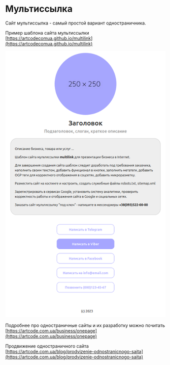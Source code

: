 # Мультиссылка

Сайт мультиссылка - самый простой вариант одностраничника.

Пример шаблона сайта мультиссылки [https://artcodecomua.github.io/multilink](https://artcodecomua.github.io/multilink)

![preview img](/preview.png)

Подробнее про одностраничные сайты и их разработку можно почитать [https://artcode.com.ua/business/onepage](https://artcode.com.ua/business/onepage)

Продвижение одностраничного сайта [https://artcode.com.ua/blog/prodvizenie-odnostranicnogo-saita](https://artcode.com.ua/blog/prodvizenie-odnostranicnogo-saita)

